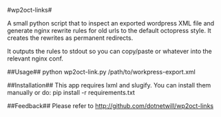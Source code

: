 #wp2oct-links#

A small python script that to inspect an exported wordpress XML file and generate nginx rewrite rules for old urls to the default octopress style.  It creates the rewrites as permanent redirects.

It outputs the rules to stdout so you can copy/paste or whatever into the relevant nginx conf.

##Usage##
    python wp2oct-link.py /path/to/workpress-export.xml

##Installation##
This app requires lxml and slugify.  You can install them manually or do:
    pip install -r requirements.txt

##Feedback##
Please refer to http://github.com/dotnetwill/wp2oct-links
